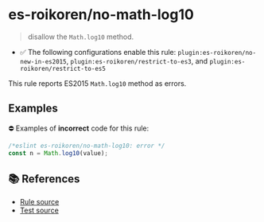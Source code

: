 # es-roikoren/no-math-log10
> disallow the `Math.log10` method.

- ✅ The following configurations enable this rule: `plugin:es-roikoren/no-new-in-es2015`, `plugin:es-roikoren/restrict-to-es3`, and `plugin:es-roikoren/restrict-to-es5`

This rule reports ES2015 `Math.log10` method as errors.

## Examples

⛔ Examples of **incorrect** code for this rule:

```js
/*eslint es-roikoren/no-math-log10: error */
const n = Math.log10(value);
```

## 📚 References

- [Rule source](https://github.com/roikoren755/eslint-plugin-es/blob/v0.0.0-alpha-20211010133854/src/rules/no-math-log10.ts)
- [Test source](https://github.com/roikoren755/eslint-plugin-es/blob/v0.0.0-alpha-20211010133854/tests/src/rules/no-math-log10.ts)
